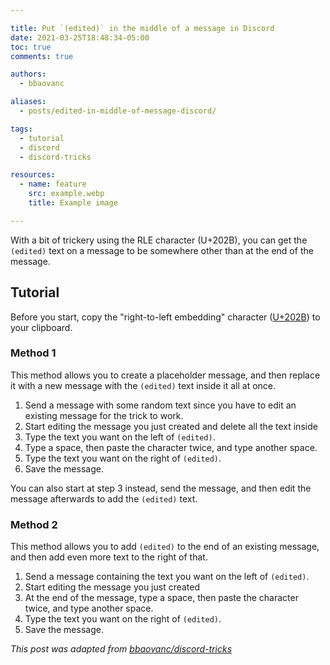 ```yaml
---

title: Put `(edited)` in the middle of a message in Discord
date: 2021-03-25T18:48:34-05:00
toc: true
comments: true

authors:
  - bbaovanc

aliases:
  - posts/edited-in-middle-of-message-discord/

tags:
  - tutorial
  - discord
  - discord-tricks

resources:
  - name: feature
    src: example.webp
    title: Example image

---
```


With a bit of trickery using the RLE character (U+202B), you can get the
`(edited)` text on a message to be somewhere other than at the end of the
message.

<!--more-->

## Tutorial

Before you start, copy the "right-to-left embedding" character
([U+202B](https://unicode-explorer.com/c/202B)) to your clipboard.

### Method 1

This method allows you to create a placeholder message, and then replace it with
a new message with the `(edited)` text inside it all at once.

1. Send a message with some random text since you have to edit an existing
   message for the trick to work.
2. Start editing the message you just created and delete all the text inside
3. Type the text you want on the left of `(edited)`.
4. Type a space, then paste the character twice, and type another space.
5. Type the text you want on the right of `(edited)`.
6. Save the message.

You can also start at step 3 instead, send the message, and then edit the
message afterwards to add the `(edited)` text.

### Method 2

This method allows you to add `(edited)` to the end of an existing message, and
then add even more text to the right of that.

1. Send a message containing the text you want on the left of `(edited)`.
2. Start editing the message you just created
3. At the end of the message, type a space, then paste the character twice, and
   type another space.
4. Type the text you want on the right of `(edited)`.
5. Save the message.

*This post was adapted from [bbaovanc/discord-tricks][1]*

[1]: https://git.bbaovanc.com/bbaovanc/discord-tricks
